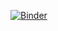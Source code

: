 [![Binder](https://mybinder.org/badge_logo.svg)](https://mybinder.org/v2/gh/Deltares/HYDROLIB.git/binder/arcadis?labpath=contrib%2FArcadis%2Fscripts%2Fnotebooks%2FRead_dhydro.ipynb)
